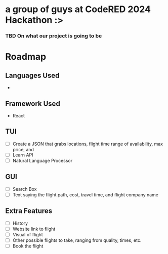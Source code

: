 # a group of guys at CodeRED 2024 Hackathon :>

### TBD On what our project is going to be

# Roadmap
## Languages Used
- 
## Framework Used
- React
## TUI 
- [ ] Create a JSON that grabs locations, flight time range of availability, max price, and 
- [ ] Learn API
- [ ] Natural Language Processor
## GUI
- [ ] Search Box
- [ ] Text saying the flight path, cost, travel time, and flight company name 
## Extra Features
- [ ] History
- [ ] Website link to flight 
- [ ] Visual of flight
- [ ] Other possible flights to take, ranging from quality, times, etc.
- [ ] Book the flight
